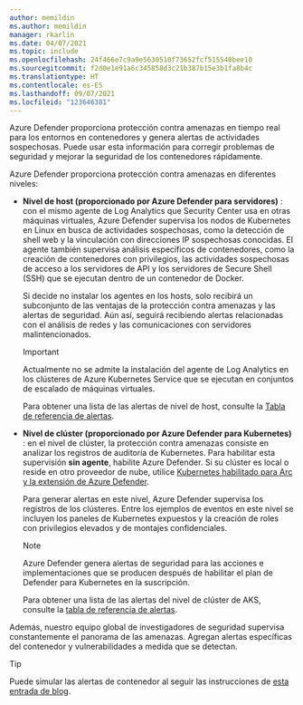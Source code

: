 ```yaml
---
author: memildin
ms.author: memildin
manager: rkarlin
ms.date: 04/07/2021
ms.topic: include
ms.openlocfilehash: 24f466e7c9a9e5630510f73652fcf515540bee10
ms.sourcegitcommit: f2d0e1e91a6c345858d3c21b387b15e3b1fa8b4c
ms.translationtype: HT
ms.contentlocale: es-ES
ms.lasthandoff: 09/07/2021
ms.locfileid: "123646381"
---
```

Azure Defender proporciona protección contra amenazas en tiempo real para los entornos en contenedores y genera alertas de actividades sospechosas. Puede usar esta información para corregir problemas de seguridad y mejorar la seguridad de los contenedores rápidamente.

Azure Defender proporciona protección contra amenazas en diferentes niveles: 

* **Nivel de host (proporcionado por Azure Defender para servidores)** : con el mismo agente de Log Analytics que Security Center usa en otras máquinas virtuales, Azure Defender supervisa los nodos de Kubernetes en Linux en busca de actividades sospechosas, como la detección de shell web y la vinculación con direcciones IP sospechosas conocidas. El agente también supervisa análisis específicos de contenedores, como la creación de contenedores con privilegios, las actividades sospechosas de acceso a los servidores de API y los servidores de Secure Shell (SSH) que se ejecutan dentro de un contenedor de Docker.

    Si decide no instalar los agentes en los hosts, solo recibirá un subconjunto de las ventajas de la protección contra amenazas y las alertas de seguridad. Aún así, seguirá recibiendo alertas relacionadas con el análisis de redes y las comunicaciones con servidores malintencionados.

    >[!IMPORTANT]
    > Actualmente no se admite la instalación del agente de Log Analytics en los clústeres de Azure Kubernetes Service que se ejecutan en conjuntos de escalado de máquinas virtuales.

    Para obtener una lista de las alertas de nivel de host, consulte la [Tabla de referencia de alertas](../articles/security-center/alerts-reference.md#alerts-containerhost).


* **Nivel de clúster (proporcionado por Azure Defender para Kubernetes)** : en el nivel de clúster, la protección contra amenazas consiste en analizar los registros de auditoría de Kubernetes. Para habilitar esta supervisión **sin agente**, habilite Azure Defender. Si su clúster es local o reside en otro proveedor de nube, utilice [Kubernetes habilitado para Arc y la extensión de Azure Defender](../articles/security-center/defender-for-kubernetes-azure-arc.md).

    Para generar alertas en este nivel, Azure Defender supervisa los registros de los clústeres. Entre los ejemplos de eventos en este nivel se incluyen los paneles de Kubernetes expuestos y la creación de roles con privilegios elevados y de montajes confidenciales.

    >[!NOTE]
    > Azure Defender genera alertas de seguridad para las acciones e implementaciones que se producen después de habilitar el plan de Defender para Kubernetes en la suscripción. 

    Para obtener una lista de las alertas del nivel de clúster de AKS, consulte la [tabla de referencia de alertas](../articles/security-center/alerts-reference.md#alerts-k8scluster).

Además, nuestro equipo global de investigadores de seguridad supervisa constantemente el panorama de las amenazas. Agregan alertas específicas del contenedor y vulnerabilidades a medida que se detectan.

> [!TIP]
> Puede simular las alertas de contenedor al seguir las instrucciones de [esta entrada de blog](https://techcommunity.microsoft.com/t5/azure-security-center/how-to-demonstrate-the-new-containers-features-in-azure-security/ba-p/1011270).
